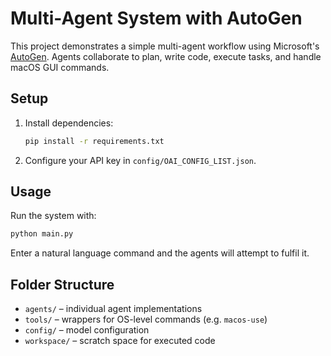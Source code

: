 # Multi-Agent System with AutoGen

This project demonstrates a simple multi-agent workflow using Microsoft's
[AutoGen](https://github.com/microsoft/autogen). Agents collaborate to plan,
write code, execute tasks, and handle macOS GUI commands.

## Setup
1. Install dependencies:
   ```bash
   pip install -r requirements.txt
   ```
2. Configure your API key in `config/OAI_CONFIG_LIST.json`.

## Usage
Run the system with:
```bash
python main.py
```
Enter a natural language command and the agents will attempt to fulfil it.

## Folder Structure
- `agents/` – individual agent implementations
- `tools/` – wrappers for OS-level commands (e.g. `macos-use`)
- `config/` – model configuration
- `workspace/` – scratch space for executed code
